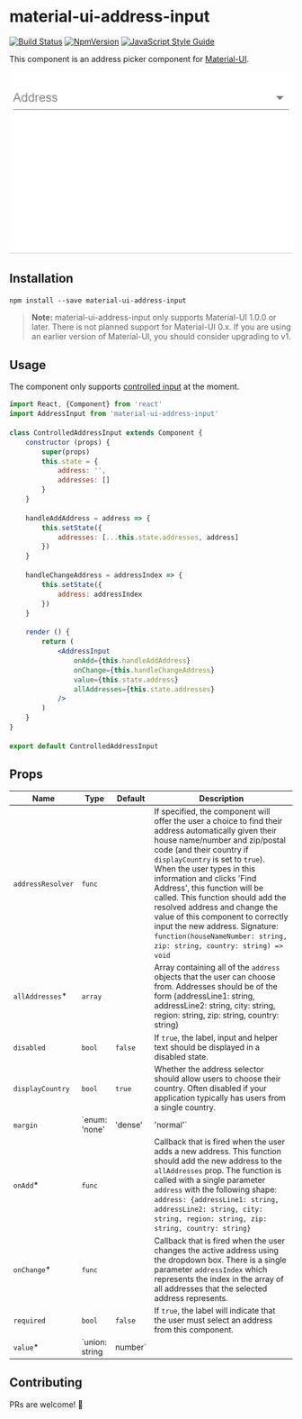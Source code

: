 # material-ui-address-input

[![Build Status](https://travis-ci.org/DanielArthurUK/material-ui-address-input.svg?branch=master)](https://travis-ci.org/DanielArthurUK/material-ui-address-input)
[![NpmVersion](https://img.shields.io/npm/v/material-ui-address-input.svg)](https://www.npmjs.com/package/material-ui-address-input)
[![JavaScript Style Guide](https://img.shields.io/badge/code_style-standard-brightgreen.svg)](https://standardjs.com)

This component is an address picker component for [Material-UI](http://www.material-ui.com). 

![Demo](demo.gif)

## Installation

`npm install --save material-ui-address-input`

> **Note:** material-ui-address-input only supports Material-UI 1.0.0 or later. There is not planned support for Material-UI 0.x. If you are using an earlier version of Material-UI, you should consider upgrading to v1.

## Usage

The component only supports [controlled input](https://reactjs.org/docs/forms.html#controlled-components) at the moment.

```jsx
import React, {Component} from 'react'
import AddressInput from 'material-ui-address-input'

class ControlledAddressInput extends Component {
    constructor (props) {
        super(props)
        this.state = {
            address: '',
            addresses: []
        }
    }

    handleAddAddress = address => {
        this.setState({
            addresses: [...this.state.addresses, address]
        })
    }

    handleChangeAddress = addressIndex => {
        this.setState({
            address: addressIndex
        })
    }

    render () {
        return (
            <AddressInput
                onAdd={this.handleAddAddress}
                onChange={this.handleChangeAddress}
                value={this.state.address}
                allAddresses={this.state.addresses}
            />
        )
    }
}

export default ControlledAddressInput
```

## Props
| Name | Type | Default | Description |
| --- | --- | --- | --- |
| `addressResolver` | `func` | | If specified, the component will offer the user a choice to find their address automatically given their house name/number and zip/postal code (and their country if `displayCountry` is set to `true`). When the user types in this information and clicks 'Find Address', this function will be called. This function should add the resolved address and change the value of this component to correctly input the new address. Signature: `function(houseNameNumber: string, zip: string, country: string) => void` |
| `allAddresses`* | `array` | | Array containing all of the `address` objects that the user can choose from. Addresses should be of the form {addressLine1: string, addressLine2: string, city: string, region: string, zip: string, country: string} |
| `disabled` | `bool` | `false` | If `true`, the label, input and helper text should be displayed in a disabled state. |
| `displayCountry` | `bool` | `true` | Whether the address selector should allow users to choose their country. Often disabled if your application typically has users from a single country. |
| `margin` | `enum: 'none' | 'dense' | 'normal'` | `'none'` | If `dense` or `normal`, will adjust vertical spacing of this component. |
| `onAdd`* | `func` | | Callback that is fired when the user adds a new address. This function should add the new address to the `allAddresses` prop. The function is called with a single parameter `address` with the following shape: `address: {addressLine1: string, addressLine2: string, city: string, region: string, zip: string, country: string}` |
| `onChange`* | `func` | | Callback that is fired when the user changes the active address using the dropdown box. There is a single parameter `addressIndex` which represents the index in the array of all addresses that the selected address represents. |
| `required` | `bool` | `false` | If `true`, the label will indicate that the user must select an address from this component. |
| `value`*| `union: string | number` | | The index of the selected address in the array of all addresses. If you desire 'no address selected', then `value` should be the empty string `''`. |

## Contributing
PRs are welcome! :tada:
